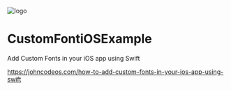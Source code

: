 ![logo](https://i.imgur.com/Dv73hCk.png)
# CustomFontiOSExample
Add Custom Fonts in your iOS app using Swift

https://johncodeos.com/how-to-add-custom-fonts-in-your-ios-app-using-swift
